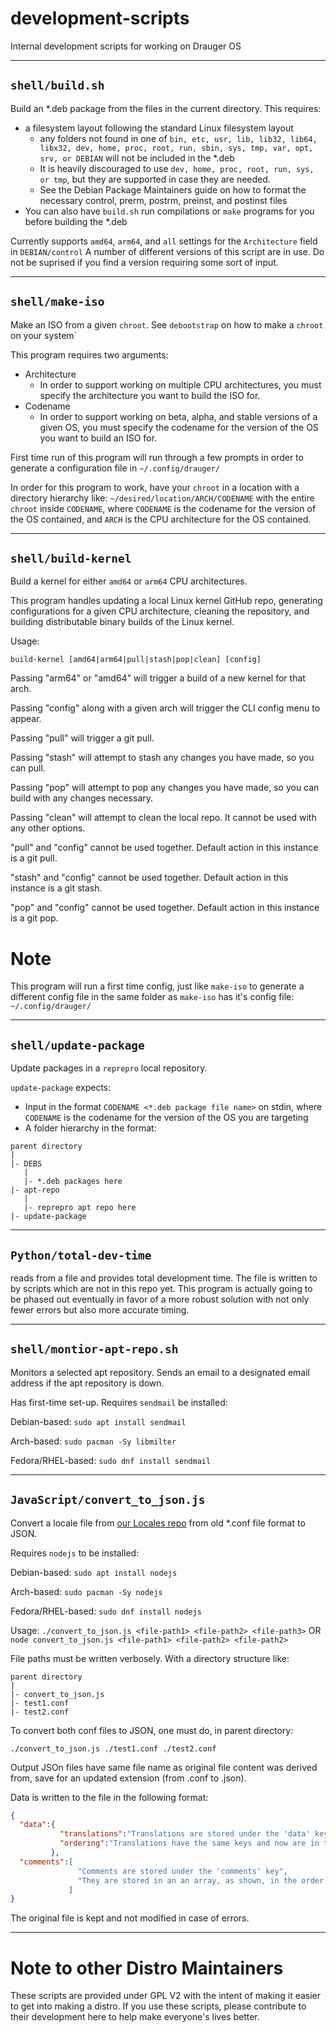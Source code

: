 # development-scripts
Internal development scripts for working on Drauger OS


---
`shell/build.sh`
---
Build an *.deb package from the files in the current directory. This requires:
 * a filesystem layout following the standard Linux filesystem layout
   * any folders not found in one of `bin, etc, usr, lib, lib32, lib64, libx32, dev, home, proc, root, run, sbin, sys, tmp, var, opt, srv, or DEBIAN` will not be included in the *.deb
   * It is heavily discouraged to use `dev, home, proc, root, run, sys, or tmp`, but they are supported in case they are needed.
   * See the Debian Package Maintainers guide on how to format the necessary control, prerm, postrm, preinst, and postinst files
 * You can also have `build.sh` run compilations or `make` programs for you before building the *.deb
 
Currently supports `amd64`, `arm64`, and `all` settings for the `Architecture` field in `DEBIAN/control`
A number of different versions of this script are in use. Do not be suprised if you find a version requiring some sort of input.


---
`shell/make-iso`
---
Make an ISO from a given `chroot`. See `debootstrap` on how to make a `chroot` on your system`

This program requires two arguments:

 * Architecture
   * In order to support working on multiple CPU architectures, you must specify the architecture you want to build the ISO for.
 * Codename
   * In order to support working on beta, alpha, and stable versions of a given OS, you must specify the codename for the version of the OS you want to build an ISO for.
   
First time run of this program will run through a few prompts in order to generate a configuration file in `~/.config/drauger/`

In order for this program to work, have your `chroot` in a location with a directory hierarchy like: `~/desired/location/ARCH/CODENAME` with the entire `chroot` inside `CODENAME`, where `CODENAME` is the codename for the version of the OS contained, and `ARCH` is the CPU architecture for the OS contained.


---
`shell/build-kernel`
---
Build a kernel for either `amd64` or `arm64` CPU architectures.

This program handles updating a local Linux kernel GitHub repo, generating configurations for a given CPU architecture, cleaning the repository, and building distributable binary builds of the Linux kernel. 

Usage:

`build-kernel [amd64|arm64|pull|stash|pop|clean] [config]`

Passing "arm64" or "amd64" will trigger a build of a new kernel for that arch.

Passing "config" along with a given arch will trigger the CLI config menu to appear.

Passing "pull" will trigger a git pull.

Passing "stash" will attempt to stash any changes you have made, so you can pull.

Passing "pop" will attempt to pop any changes you have made, so you can build with any changes necessary.

Passing "clean" will attempt to clean the local repo. It cannot be used with any other options.

"pull" and "config" cannot be used together. Default action in this instance is a git pull.

"stash" and "config" cannot be used together. Default action in this instance is a git stash.

"pop" and "config" cannot be used together. Default action in this instance is a git pop.



# Note
This program will run a first time config, just like `make-iso` to generate a different config file in the same folder as `make-iso` has it's config file: `~/.config/drauger/`

---
`shell/update-package`
---
Update packages in a `reprepro` local repository.

`update-package` expects:

 * Input in the format `CODENAME <*.deb package file name>` on stdin, where `CODENAME` is the codename for the version of the OS you are targeting
 * A folder hierarchy in the format:
 
 ```
 parent directory
 |
 |- DEBS
    |
    |- *.deb packages here
 |- apt-repo
    |
    |- reprepro apt repo here
 |- update-package
 ```
 
 
 ---
 `Python/total-dev-time`
 ---
 reads from a file and provides total development time. The file is written to by scripts which are not in this repo yet.
 This program is actually going to be phased out eventually in favor of a more robust solution with not only fewer errors but also more accurate timing.
 
 ---
 `shell/montior-apt-repo.sh`
 ---
 Monitors a selected apt repository. Sends an email to a designated email address if the apt repository is down.
 
 Has first-time set-up. Requires `sendmail` be installed:
 
 Debian-based:
 `sudo apt install sendmail`

 Arch-based:
 `sudo pacman -Sy libmilter`
 
 Fedora/RHEL-based:
 `sudo dnf install sendmail`
 
 ---
 `JavaScript/convert_to_json.js`
 ---
 Convert a locale file from [our Locales repo](https://github.com/drauger-os-development/drauger-locales) from old *.conf file format to JSON.
 
 Requires `nodejs` to be installed:
 
 Debian-based:
 `sudo apt install nodejs`

 Arch-based:
 `sudo pacman -Sy nodejs`
 
 Fedora/RHEL-based:
 `sudo dnf install nodejs`
 
 Usage: `./convert_to_json.js <file-path1> <file-path2> <file-path3>` OR `node convert_to_json.js <file-path1> <file-path2> <file-path2>`
 
 File paths must be written verbosely. With a directory structure like:
 
 ```
 parent directory
 |
 |- convert_to_json.js
 |- test1.conf
 |- test2.conf
 ```
 To convert both conf files to JSON, one must do, in parent directory:
 ```
 ./convert_to_json.js ./test1.conf ./test2.conf
 ```
 
 Output JSOn files have same file name as original file content was derived from, save for an updated extension (from .conf to .json).
 
 Data is written to the file in the following format:
 ```json
 {
   "data":{
            "translations":"Translations are stored under the 'data' key",
            "ordering":"Translations have the same keys and now are in the equivalent JSON format for usage."
          },
   "comments":[
                "Comments are stored under the 'comments' key",
                "They are stored in an an array, as shown, in the order they appeared in the original file"
              ]
 }
 ```
 The original file is kept and not modified in case of errors.
 
 
 
 ---
 # Note to other Distro Maintainers
 These scripts are provided under GPL V2 with the intent of making it easier to get into making a distro. If you use these scripts, please contribute to their development here to help make everyone's lives better.
